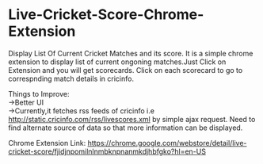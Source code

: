 # Live-Cricket-Score-Chrome-Extension
Display List Of Current Cricket Matches and its score.
It is a simple chrome extension to display list of current ongoning matches.Just Click on Extension and you will get scorecards.
Click on each scorecard to go to correspnding match details in cricinfo.


Things to Improve:<br/>
->Better UI<br/>
->Currently,it fetches rss feeds of cricinfo i.e http://static.cricinfo.com/rss/livescores.xml by simple ajax request.
  Need to find alternate source of data so that more information can be displayed.
  
  
  Chrome Extension Link: https://chrome.google.com/webstore/detail/live-cricket-score/fjidjnpomilnlnmbknpnanmkdjhbfgko?hl=en-US
  
  
  
  
  


